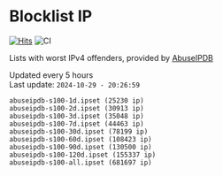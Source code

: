 # Blocklist IP

[![Hits](https://hits.seeyoufarm.com/api/count/incr/badge.svg?url=https%3A%2F%2Fgithub.com%2Fborestad%2Fblocklist-ip%2F&count_bg=%2379C83D&title_bg=%23555555&icon=&icon_color=%23E7E7E7&title=hits&edge_flat=false)](https://hits.seeyoufarm.com)  ![CI](https://img.shields.io/github/workflow/status/borestad/blocklist-ip/CI?style=flat-square)

Lists with worst IPv4 offenders, provided by [AbuseIPDB](https://www.abuseipdb.com/)

<!-- FOOTER-PLACEHOLDER -->
Updated every 5 hours<br>
Last update: `2024-10-29 - 20:26:59`
```
abuseipdb-s100-1d.ipset (25230 ip)
abuseipdb-s100-2d.ipset (30913 ip)
abuseipdb-s100-3d.ipset (35048 ip)
abuseipdb-s100-7d.ipset (44463 ip)
abuseipdb-s100-30d.ipset (78199 ip)
abuseipdb-s100-60d.ipset (108423 ip)
abuseipdb-s100-90d.ipset (130500 ip)
abuseipdb-s100-120d.ipset (155337 ip)
abuseipdb-s100-all.ipset (681697 ip)
```
